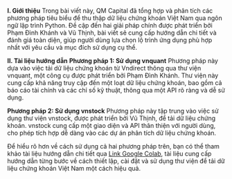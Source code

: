 **I. Giới thiệu**
Trong bài viết này, QM Capital đã tổng hợp và phân tích các phương pháp tiêu biểu để thu thập dữ liệu chứng khoán Việt Nam qua ngôn ngữ lập trình Python. Đề cập đến hai giải pháp chính được phát triển bởi Phạm Đình Khánh và Vũ Thịnh, bài viết sẽ cung cấp hướng dẫn chi tiết và đánh giá toàn diện, giúp người dùng lựa chọn lộ trình ứng dụng phù hợp nhất với yêu cầu và mục đích sử dụng cụ thể.

**II. Tài liệu hướng dẫn**
  **Phương pháp 1: Sử dụng vnquant**
Phương pháp này dựa vào việc tải dữ liệu chứng khoán từ Vndirect thông qua thư viện vnquant, một công cụ được phát triển bởi Phạm Đình Khánh. Thư viện này cung cấp khả năng truy cập đến một loạt dữ liệu chứng khoán, bao gồm cả báo cáo tài chính và các chỉ số kỹ thuật, thông qua một API rõ ràng và dễ sử dụng.

  **Phương pháp 2: Sử dụng vnstock**
Phương pháp này tập trung vào việc sử dụng thư viện vnstock, được phát triển bởi Vũ Thịnh, để tải dữ liệu chứng khoán. vnstock cung cấp một giao diện và API thân thiện với người dùng, cho phép tích hợp dễ dàng vào các dự án phân tích dữ liệu chứng khoán.

Để hiểu rõ hơn về cách sử dụng cả hai phương pháp trên, bạn có thể tham khảo tài liệu hướng dẫn chi tiết qua [Link Google Colab](https://colab.research.google.com/drive/1xBZchGjqJZlbHcvcawztqX87p-62njPQ?usp=sharing), tài liệu cung cấp hướng dẫn từng bước về cách thiết lập, cài đặt và sử dụng thư viện để tải dữ liệu chứng khoán Việt Nam một cách hiệu quả.
